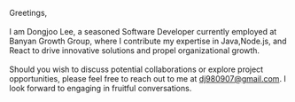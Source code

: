 Greetings,
<br><br>
I am Dongjoo Lee, a seasoned Software Developer currently employed at Banyan Growth Group, where I contribute my expertise in Java,Node.js, and React to drive innovative solutions and propel organizational growth.
<br><br>
Should you wish to discuss potential collaborations or explore project opportunities, please feel free to reach out to me at dj980907@gmail.com. I look forward to engaging in fruitful conversations.

<!---
dj980907/dj980907 is a ✨ special ✨ repository because its `README.md` (this file) appears on your GitHub profile.
You can click the Preview link to take a look at your changes.
--->
